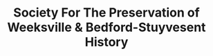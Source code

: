 ---
layout: repo
title: "Society For The Preservation of Weeksville & Bedford-Stuyvesent History"
id: 19468
permalink: repos/19468/
---